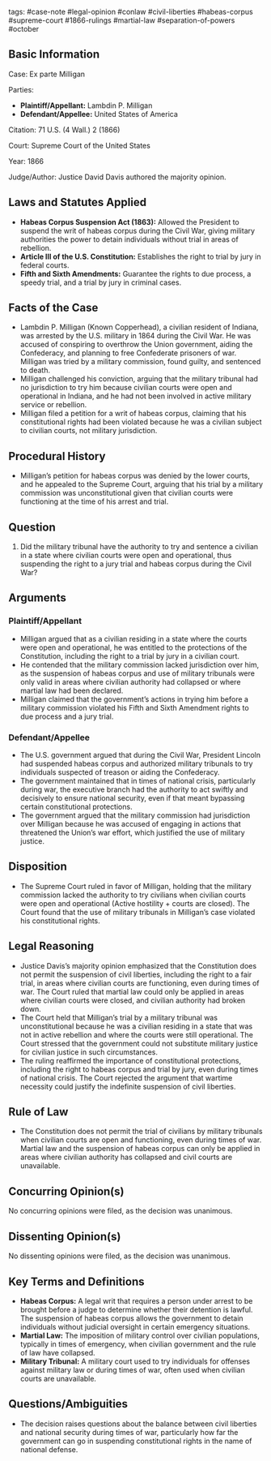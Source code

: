 tags: #case-note #legal-opinion #conlaw #civil-liberties #habeas-corpus #supreme-court #1866-rulings #martial-law #separation-of-powers #october

## Basic Information

Case: Ex parte Milligan

Parties:  
- **Plaintiff/Appellant:** Lambdin P. Milligan  
- **Defendant/Appellee:** United States of America

Citation: 71 U.S. (4 Wall.) 2 (1866)

Court: Supreme Court of the United States

Year: 1866

Judge/Author: Justice David Davis authored the majority opinion.

## Laws and Statutes Applied

- **Habeas Corpus Suspension Act (1863):** Allowed the President to suspend the writ of habeas corpus during the Civil War, giving military authorities the power to detain individuals without trial in areas of rebellion.
- **Article III of the U.S. Constitution:** Establishes the right to trial by jury in federal courts.
- **Fifth and Sixth Amendments:** Guarantee the rights to due process, a speedy trial, and a trial by jury in criminal cases.

## Facts of the Case

- Lambdin P. Milligan (Known Copperhead), a civilian resident of Indiana, was arrested by the U.S. military in 1864 during the Civil War. He was accused of conspiring to overthrow the Union government, aiding the Confederacy, and planning to free Confederate prisoners of war. Milligan was tried by a military commission, found guilty, and sentenced to death.
- Milligan challenged his conviction, arguing that the military tribunal had no jurisdiction to try him because civilian courts were open and operational in Indiana, and he had not been involved in active military service or rebellion.
- Milligan filed a petition for a writ of habeas corpus, claiming that his constitutional rights had been violated because he was a civilian subject to civilian courts, not military jurisdiction.

## Procedural History

- Milligan’s petition for habeas corpus was denied by the lower courts, and he appealed to the Supreme Court, arguing that his trial by a military commission was unconstitutional given that civilian courts were functioning at the time of his arrest and trial.

## Question

1. Did the military tribunal have the authority to try and sentence a civilian in a state where civilian courts were open and operational, thus suspending the right to a jury trial and habeas corpus during the Civil War?

## Arguments

### Plaintiff/Appellant

- Milligan argued that as a civilian residing in a state where the courts were open and operational, he was entitled to the protections of the Constitution, including the right to a trial by jury in a civilian court.
- He contended that the military commission lacked jurisdiction over him, as the suspension of habeas corpus and use of military tribunals were only valid in areas where civilian authority had collapsed or where martial law had been declared.
- Milligan claimed that the government’s actions in trying him before a military commission violated his Fifth and Sixth Amendment rights to due process and a jury trial.

### Defendant/Appellee

- The U.S. government argued that during the Civil War, President Lincoln had suspended habeas corpus and authorized military tribunals to try individuals suspected of treason or aiding the Confederacy.
- The government maintained that in times of national crisis, particularly during war, the executive branch had the authority to act swiftly and decisively to ensure national security, even if that meant bypassing certain constitutional protections.
- The government argued that the military commission had jurisdiction over Milligan because he was accused of engaging in actions that threatened the Union’s war effort, which justified the use of military justice.

## Disposition

- The Supreme Court ruled in favor of Milligan, holding that the military commission lacked the authority to try civilians when civilian courts were open and operational (Active hostility + courts are closed). The Court found that the use of military tribunals in Milligan’s case violated his constitutional rights.

## Legal Reasoning

- Justice Davis’s majority opinion emphasized that the Constitution does not permit the suspension of civil liberties, including the right to a fair trial, in areas where civilian courts are functioning, even during times of war. The Court ruled that martial law could only be applied in areas where civilian courts were closed, and civilian authority had broken down.
- The Court held that Milligan’s trial by a military tribunal was unconstitutional because he was a civilian residing in a state that was not in active rebellion and where the courts were still operational. The Court stressed that the government could not substitute military justice for civilian justice in such circumstances.
- The ruling reaffirmed the importance of constitutional protections, including the right to habeas corpus and trial by jury, even during times of national crisis. The Court rejected the argument that wartime necessity could justify the indefinite suspension of civil liberties.

## Rule of Law

- The Constitution does not permit the trial of civilians by military tribunals when civilian courts are open and functioning, even during times of war. Martial law and the suspension of habeas corpus can only be applied in areas where civilian authority has collapsed and civil courts are unavailable.

## Concurring Opinion(s)

No concurring opinions were filed, as the decision was unanimous.

## Dissenting Opinion(s)

No dissenting opinions were filed, as the decision was unanimous.

## Key Terms and Definitions

- **Habeas Corpus:** A legal writ that requires a person under arrest to be brought before a judge to determine whether their detention is lawful. The suspension of habeas corpus allows the government to detain individuals without judicial oversight in certain emergency situations.
- **Martial Law:** The imposition of military control over civilian populations, typically in times of emergency, when civilian government and the rule of law have collapsed.
- **Military Tribunal:** A military court used to try individuals for offenses against military law or during times of war, often used when civilian courts are unavailable.

## Questions/Ambiguities

- The decision raises questions about the balance between civil liberties and national security during times of war, particularly how far the government can go in suspending constitutional rights in the name of national defense.
